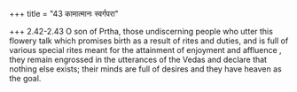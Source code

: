 +++
title = "43 कामात्मानः स्वर्गपरा"

+++
2.42-2.43 O son of Prtha, those undiscerning people who utter this
flowery talk which promises birth as a result of rites and duties, and
is full of various special rites meant for the attainment of enjoyment
and affluence , they remain engrossed in the utterances of the Vedas and
declare that nothing else exists; their minds are full of desires and
they have heaven as the goal.
